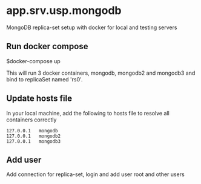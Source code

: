 # app.srv.usp.mongodb

MongoDB replica-set setup with docker for local and testing servers

## Run docker compose

\$docker-compose up

This will run 3 docker containers, mongodb, mongodb2 and mongodb3 and bind to replicaSet named 'rs0'.

## Update hosts file

In your local machine, add the following to hosts file to resolve all containers correctly

```code
127.0.0.1   mongodb
127.0.0.1	mongodb2
127.0.0.1	mongodb3
```

## Add user

Add connection for replica-set, login and add user root and other users
